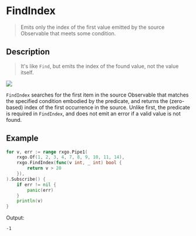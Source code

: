 # FindIndex

> Emits only the index of the first value emitted by the source Observable that meets some condition.

## Description

> It's like `Find`, but emits the index of the found value, not the value itself.

![](https://rxjs.dev/assets/images/marble-diagrams/find.png)

`FindIndex` searches for the first item in the source Observable that matches the specified condition embodied by the predicate, and returns the (zero-based) index of the first occurrence in the source. Unlike first, the predicate is required in `FindIndex`, and does not emit an error if a valid value is not found.

## Example

```go
for v, err := range rxgo.Pipe1(
    rxgo.Of(1, 2, 3, 4, 7, 8, 9, 10, 11, 14),
    rxgo.FindIndex(func(v int, _ int) bool {
        return v > 20
    }),
).Subscribe() {
    if err != nil {
        panic(err)
    }
    println(v)
}
```

Output:

```
-1
```
